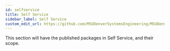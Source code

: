 ```yaml
---
id: selfservice
title: Self Service
sidebar_label: Self Service
custom_edit_url: https://github.com/MSUDenverSystemsEngineering/MSUDenverSystemsEngineering.github.io/edit/source/docs/software-mac-selfservice.md
---
```


This section will have the published packages in Self Service, and their scope.
